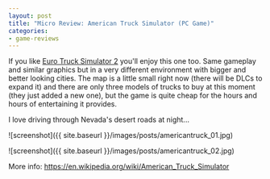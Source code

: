 ```yaml
---
layout: post
title: "Micro Review: American Truck Simulator (PC Game)"
categories:
- game-reviews
---
```



If you like <a href="http://blog.binarynonsense.com/2016/01/10/micro-review-euro-truck-2-pc/">Euro Truck Simulator 2</a> you'll enjoy this one too. Same gameplay and similar graphics but in a very different environment with bigger and better looking cities. The map is a little small right now (there will be DLCs to expand it) and there are only three models of trucks to buy at this moment (they just added a new one), but the game is quite cheap for the hours and hours of entertaining it provides. 


I love driving through Nevada's desert roads at night...


![screenshot]({{ site.baseurl }}/images/posts/americantruck_01.jpg)

![screenshot]({{ site.baseurl }}/images/posts/americantruck_02.jpg)

<p>More info: <a href="https://en.wikipedia.org/wiki/American_Truck_Simulator">https://en.wikipedia.org/wiki/American_Truck_Simulator</a><p>

